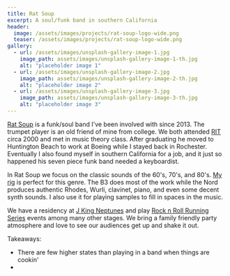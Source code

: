```yaml
---
title: Rat Soup
excerpt: A soul/funk band in southern California
header:
  image: /assets/images/projects/rat-soup-logo-wide.png
  teaser: /assets/images/projects/rat-soup-logo-wide.png
gallery:
  - url: /assets/images/unsplash-gallery-image-1.jpg
    image_path: assets/images/unsplash-gallery-image-1-th.jpg
    alt: "placeholder image 1"
  - url: /assets/images/unsplash-gallery-image-2.jpg
    image_path: assets/images/unsplash-gallery-image-2-th.jpg
    alt: "placeholder image 2"
  - url: /assets/images/unsplash-gallery-image-3.jpg
    image_path: assets/images/unsplash-gallery-image-3-th.jpg
    alt: "placeholder image 3"
---
```


[Rat Soup](https://www.ratsoupforthesoul.com/) is a funk/soul band I've been involved with since 2013. The trumpet player is an old friend of mine from college. We both attended [RIT](https://en.wikipedia.org/wiki/Rochester_Institute_of_Technology) circa 2000 and met in music theory class. After graduating he moved to Huntington Beach to work at Boeing while I stayed back in Rochester. Eventually I also found myself in southern California for a job, and it just so happened his seven piece funk band needed a keyboardist.

In Rat Soup we focus on the classic sounds of the 60's, 70's, and 80's. [My rig](/projects/musical-keyboard-rig) is perfect for this genre. The B3 does most of the work while the Nord produces authentic Rhodes, Wurli, clavinet, piano, and even some decent synth sounds. I also use it for playing samples to fill in spaces in the music.

We have a residency at [J King Neptunes](https://www.jkingneptune.com/) and play [Rock n Roll Running Series](https://www.runrocknroll.com/) events among many other stages. We bring a family friendly party atmosphere and love to see our audiences get up and shake it out.

Takeaways:
  * There are few higher states than playing in a band when things are cookin'
  *

